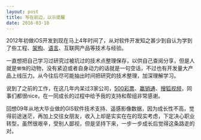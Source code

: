 ```yaml
---
layout: post
title: 写在前边，以示提醒
date: 2016-03-18
---
```


2012年初做iOS开发到现在马上4年时间了，从对软件开发知之甚少到自认为学到了些工程、[架构](http://www.infoq.com/cn/articles/ios-app-arch-part-01#)、[语言](https://zh.wikipedia.org/wiki/Template:%E7%A8%8B%E5%BA%8F%E8%AE%BE%E8%AE%A1%E8%AF%AD%E8%A8%80)、互联网产品等技术与经验。


一直想把自己学习过研究过被坑过的技术点整理保存，以供自己查阅分享，但是人就是`懒惰`的动物，没有紧迫或者自身动力的话就是一句空话，不过也有开发量大产品上线压力。从今往后尽可能抽出时间把研究的技术整理，加深理解学习。

说到了之前的工作，在这几年内呆过3家公司，[500彩票](http://www.500.com/)、[赢销通](http://www.winchannel.net)、[搜狐视频](http://tv.sohu.com)，同事们都很nice，在一同成长的过程中给予我的支持和帮组非常感谢。

回想09年从地大毕业做的GIS软件技术支持、遥感影像数据，因为成长性不高，觉得前途迷茫，再加上交往女朋友，收入上却是实实在在的现实考虑，下定决心职业转型，虽然很艰辛，受别人鄙视，但是坚持下来，一步一步成长后觉得这条路走的对。
